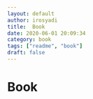 ```yaml
---
layout: default
author: irosyadi
title:  Book
date: 2020-06-01 20:09:34
category: book
tags: ["readme", "book"]
draft: false
---
```


# Book